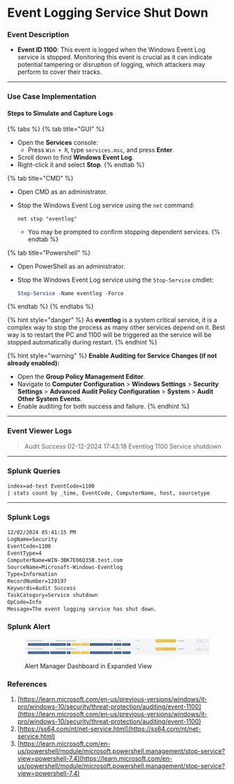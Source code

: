 # Event Logging Service Shut Down

### Event Description

* **Event ID 1100**: This event is logged when the Windows Event Log service is stopped. Monitoring this event is crucial as it can indicate potential tampering or disruption of logging, which attackers may perform to cover their tracks.

***

### Use Case Implementation

#### Steps to Simulate and Capture Logs

{% tabs %}
{% tab title="GUI" %}
* Open the **Services** console:
  * Press `Win + R`, type `services.msc`, and press **Enter**.
* Scroll down to find **Windows Event Log**.
* Right-click it and select **Stop**.
{% endtab %}

{% tab title="CMD" %}
* Open CMD as an administrator.
*   Stop the Windows Event Log service using the `net` command:

    ```batch
    net stop "eventlog"
    ```

    * You may be prompted to confirm stopping dependent services.
{% endtab %}

{% tab title="Powershell" %}
* Open PowerShell as an administrator.
*   Stop the Windows Event Log service using the `Stop-Service` cmdlet:

    ```powershell
    Stop-Service -Name eventlog -Force
    ```
{% endtab %}
{% endtabs %}

{% hint style="danger" %}
As **eventlog** is a system critical service, it is a complex way to stop the process as many other services depend on it. Best way is to restart the PC and 1100 will be triggered as the service will be stopped automatically during restart.
{% endhint %}

{% hint style="warning" %}
**Enable Auditing for Service Changes (if not already enabled):**

* Open the **Group Policy Management Editor**.
* Navigate to **Computer Configuration** > **Windows Settings** > **Security Settings** > **Advanced Audit Policy Configuration** > **System** > **Audit Other System Events**.
* Enable auditing for both success and failure.
{% endhint %}

***

### Event Viewer Logs

> Audit Success 02-12-2024 17:43:18 Eventlog 1100 Service shutdown

***

### Splunk Queries

```splunk-spl
index=ad-test EventCode=1100
| stats count by _time, EventCode, ComputerName, host, sourcetype
```

***

### Splunk Logs

```
12/02/2024 05:41:15 PM
LogName=Security
EventCode=1100
EventType=4
ComputerName=WIN-3BK7E06Q35B.test.com
SourceName=Microsoft-Windows-Eventlog
Type=Information
RecordNumber=120197
Keywords=Audit Success
TaskCategory=Service shutdown
OpCode=Info
Message=The event logging service has shut down.
```

### Splunk Alert

<figure><img src="../.gitbook/assets/image.png" alt=""><figcaption><p>Alert Manager Dashboard in Expanded View</p></figcaption></figure>

### References

1. [https://learn.microsoft.com/en-us/previous-versions/windows/it-pro/windows-10/security/threat-protection/auditing/event-1100](https://learn.microsoft.com/en-us/previous-versions/windows/it-pro/windows-10/security/threat-protection/auditing/event-1100)
2. [https://ss64.com/nt/net-service.html](https://ss64.com/nt/net-service.html)
3. [https://learn.microsoft.com/en-us/powershell/module/microsoft.powershell.management/stop-service?view=powershell-7.4](https://learn.microsoft.com/en-us/powershell/module/microsoft.powershell.management/stop-service?view=powershell-7.4)
